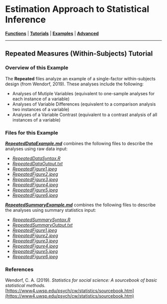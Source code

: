 # Estimation Approach to Statistical Inference

[**Functions**](../../Functions) | 
[**Tutorials**](../../Tutorials) | 
[**Examples**](../../Examples) | 
[**Advanced**](../../Advanced)

---

## Repeated Measures (Within-Subjects) Tutorial

### Overview of this Example

The **Repeated** files analyze an example of a single-factor within-subjects design (from Wendorf, 2019). These analyses include the following:

- Analyses of Mutiple Variables (equivalent to one-sample analyses for each instance of a variable)
- Analyses of Variable Differences (equivalent to a comparison analysis two instances of a variable)
- Analyses of a Variable Contrast (equivalent to a contrast analysis of all instances of a variable)

### Files for this Example
  
[**_RepeatedDataExample.md_**](./RepeatedDataExample.md) combines the following files to describe the analyses using raw data input:

- [_RepeatedDataSyntax.R_](./RepeatedDataSyntax.R)
- [_RepeatedDataOutput.txt_](./RepeatedDataOutput.txt)
- [_RepeatedFigure1.jpeg_](./RepeatedFigure1.jpeg)
- [_RepeatedFigure2.jpeg_](./RepeatedFigure2.jpeg)
- [_RepeatedFigure3.jpeg_](./RepeatedFigure3.jpeg) 
- [_RepeatedFigure4.jpeg_](./RepeatedFigure4.jpeg) 
- [_RepeatedFigure5.jpeg_](./RepeatedFigure5.jpeg) 
- [_RepeatedFigure6.jpeg_](./RepeatedFigure6.jpeg) 

[**_RepeatedSummaryExample.md_**](./RepeatedSummaryExample.md) combines the following files to describe the analyses using summary statistics input:

- [_RepeatedSummarySyntax.R_](./RepeatedSummarySyntax.R)
- [_RepeatedSummaryOutput.txt_](./RepeatedSummaryOutput.txt)
- [_RepeatedFigure1.jpeg_](./RepeatedFigure1.jpeg)
- [_RepeatedFigure2.jpeg_](./RepeatedFigure2.jpeg)
- [_RepeatedFigure3.jpeg_](./RepeatedFigure3.jpeg) 
- [_RepeatedFigure4.jpeg_](./RepeatedFigure4.jpeg) 
- [_RepeatedFigure5.jpeg_](./RepeatedFigure5.jpeg) 
- [_RepeatedFigure6.jpeg_](./RepeatedFigure6.jpeg) 

### References

Wendorf, C. A. (2019). _Statistics for social science: A sourcebook of basic statistical methods._ [https://www4.uwsp.edu/psych/cw/statistics/sourcebook.htm](https://www4.uwsp.edu/psych/cw/statistics/sourcebook.htm)
